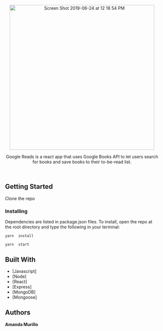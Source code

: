 
<p align="center">
    
<img width="474" alt="Screen Shot 2019-06-24 at 12 18 54 PM" src="https://user-images.githubusercontent.com/40437294/60045741-74b97b00-967a-11e9-91b5-588cd39c919d.png">

  <p align="center">
    Google Reads is a react app that uses Google Books API to let users search for books and save books to their to-be-read list.
    <br>
    </p>
</p>

<br>

## Getting Started

Clone the repo  


### Installing

Dependencies are listed in package.json files. To install, open the repo at the root directory and type the following in your terminal:

```
yarn  install
```
```
yarn  start
```
## Built With

* [Javascript] 
* [Node]
* [React] 
* [Express]
* [MongoDB]
* [Mongoose]

## Authors

 **Amanda Murillo** 


